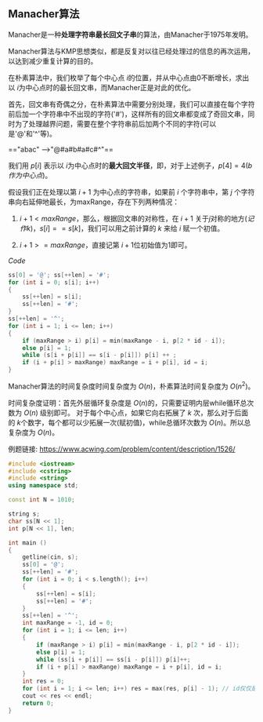 ## Manacher算法

Manacher是一种**处理字符串最长回文子串**的算法，由Manacher于1975年发明。

Manacher算法与KMP思想类似，都是反复对以往已经处理过的信息的再次运用，以达到减少重复计算的目的。

在朴素算法中，我们枚举了每个中心点 $i$​​ 的位置，并从中心点由0不断增长，求出以 $i$​ 为中心点时的最长回文串，而Manacher正是对此的优化。

首先，回文串有奇偶之分，在朴素算法中需要分别处理，我们可以直接在每个字符前后加一个字符串中不出现的字符('#')，这样所有的回文串都变成了奇回文串，同时为了处理越界问题，需要在整个字符串前后加两个不同的字符(可以是'@'和'^'等)。

=="abac" -->"@#a#b#a#c#^"==

我们用 $p[i]$​​ ​表示以 $i$​​​​ 为中心点时的**最大回文半径**，即，对于上述例子，$p[4] = 4(b作为中心点)$​ 。​

假设我们正在处理以第 $i+1$ 为中心点的字符串，如果前 $i$ 个字符串中，第 $j$ 个字符串向右延伸地最长，为maxRange，存在下列两种情况：

1. $i+1<maxRange$​​ ，那么，根据回文串的对称性，在 $i+1$​​ 关于$j$​​对称的地方$(记作k)$​，$s[i] == s[k]$，我们可以用之前计算的 $k$ 来​​给 $i$ 赋一个初值。​ 

2. $i+1>=maxRange$​，直接记第 $i+1$​ 位初始值为1即可。



*Code*

```c++
ss[0] = '@'; ss[++len] = '#';
for (int i = 0; s[i]; i++)
{
    ss[++len] = s[i];
    ss[++len] = '#';
}
ss[++len] = '^';
for (int i = 1; i <= len; i++)
{
    if (maxRange > i) p[i] = min(maxRange - i, p[2 * id - i]);
    else p[i] = 1;
    while (s[i + p[i]] == s[i - p[i]]) p[i] ++ ;
    if (i + p[i] > maxRange) maxRange = i + p[i], id = i;
}
```

Manacher算法的时间复杂度时间复杂度为 $O(n)$，朴素算法时间复杂度为 $O(n^2)$。

时间复杂度证明：首先外层循环复杂度是 $O(n)$​ 的，只需要证明内层while循环总次数为 $O(n)$​ 级别即可。
对于每个中心点，如果它向右拓展了 $k$​ 次，那么对于后面的 $k$​ 个数字，每个都可以少拓展一次(赋初值)，while总循环次数为 $O(n)$​。所以总复杂度为 $O(n)$​。



例题链接: https://www.acwing.com/problem/content/description/1526/

```c++
#include <iostream>
#include <cstring>
#include <string>
using namespace std;

const int N = 1010;

string s;
char ss[N << 1];
int p[N << 1], len;

int main ()
{
    getline(cin, s);
    ss[0] = '@';
    ss[++len] = '#';
    for (int i = 0; i < s.length(); i++)
    {
        ss[++len] = s[i];
        ss[++len] = '#';
    }
    ss[++len] = '^';
    int maxRange = -1, id = 0;
    for (int i = 1; i <= len; i++)
    {
        if (maxRange > i) p[i] = min(maxRange - i, p[2 * id - i]);
        else p[i] = 1;
        while (ss[i + p[i]] == ss[i - p[i]]) p[i]++;
        if (i + p[i] > maxRange) maxRange = i + p[i], id = i;
    }
    int res = 0;
    for (int i = 1; i <= len; i++) res = max(res, p[i] - 1); // id仅仅是拓展到最右边的位置，这个maxRange受到 i和p[i]共同影响，不能直接用p[id]-1作为结果
    cout << res << endl;
    return 0;
}
```

